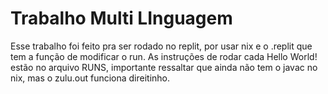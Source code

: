 # Trabalho Multi LInguagem
Esse trabalho foi feito pra ser rodado no replit, por usar nix e o .replit que tem a função de modificar o run. As instruções de rodar cada Hello World! estão no arquivo RUNS, importante ressaltar que ainda não tem o javac no nix, mas o zulu.out funciona direitinho.
